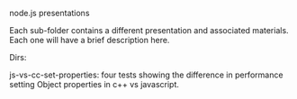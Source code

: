 node.js presentations

Each sub-folder contains a different presentation and associated materials. Each
one will have a brief description here.


Dirs:

js-vs-cc-set-properties: four tests showing the difference in performance
setting Object properties in c++ vs javascript.
